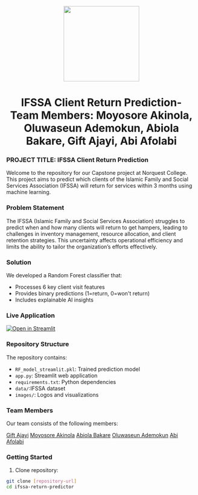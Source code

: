 <p align="center" draggable="false"><img src="https://encrypted-tbn0.gstatic.com/images?q=tbn:ANd9GcR8HNB-ex4xb4H3-PXRcywP5zKC_3U8VzQTPA&usqp=CAU" 
     width="200px"
     height="auto"/>
</p>

# <h1 align="center" id="heading">IFSSA Client Return Prediction- Team Members: Moyosore Akinola, Oluwaseun Ademokun, Abiola Bakare, Gift Ajayi, Abi Afolabi
</h1>

### PROJECT TITLE: IFSSA Client Return Prediction

Welcome to the repository for our Capstone project at Norquest College. This project aims to predict which clients of the Islamic Family and Social Services Association (IFSSA) will return for services within 3 months using machine learning.

### Problem Statement

The IFSSA (Islamic Family and Social Services Association) struggles to predict when and how many clients will return to get hampers, leading to challenges in inventory management, resource allocation, and client retention strategies. This uncertainty affects operational efficiency and limits the ability to tailor the organization’s efforts effectively.

### Solution

We developed a Random Forest classifier that:
- Processes 6 key client visit features
- Provides binary predictions (1=return, 0=won't return)
- Includes explainable AI insights

### Live Application

[![Open in Streamlit](https://static.streamlit.io/badges/streamlit_badge_black_white.svg)](https://clientreturnclassifier.streamlit.app/)

### Repository Structure

The repository contains:
- `RF_model_streamlit.pkl`: Trained prediction model
- `app.py`: Streamlit web application
- `requirements.txt`: Python dependencies
- `data/`:IFSSA dataset
- `images/`: Logos and visualizations

### Team Members
Our team consists of the following members:

[Gift Ajayi](https://www.linkedin.com/in/gift-ajayi-036329ba/)
[Moyosore Akinola](http://linkedin.com/in/moyosore-akinola2022/)
[Abiola Bakare](https://www.linkedin.com/in/theabiolabakare/)
[Oluwaseun Ademokun](https://www.linkedin.com/in/oluwaseun-ademokun/)
[Abi Afolabi](http://linkedin.com/in/abimbola-adebowale-25a3a135/)

### Getting Started

1. Clone repository:
```bash
git clone [repository-url]
cd ifssa-return-predictor

